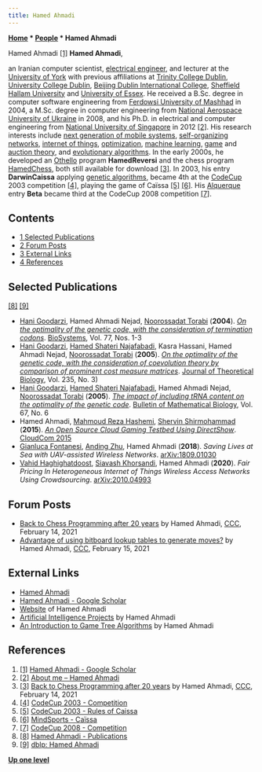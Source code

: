 ```yaml
---
title: Hamed Ahmadi
---
```

**[Home](Home "Home") * [People](People "People") * Hamed Ahmadi**

[](File:HamedAhmadi.jpg) Hamed Ahmadi <a id="cite-note-1" href="#cite-ref-1">[1]</a>
**Hamed Ahmadi**,

an Iranian computer scientist, [electrical engineer](https://en.wikipedia.org/wiki/Electrical_engineering), and lecturer at the [University of York](https://en.wikipedia.org/wiki/University_of_York)
with previous affiliations at [Trinity College Dublin](https://en.wikipedia.org/wiki/Trinity_College_Dublin), [University College Dublin](https://en.wikipedia.org/wiki/University_College_Dublin),
[Beijing Dublin International College](https://en.wikipedia.org/wiki/Beijing_University_of_Technology#Organization), [Sheffield Hallam University](https://en.wikipedia.org/wiki/Sheffield_Hallam_University) and [University of Essex](https://en.wikipedia.org/wiki/University_of_Essex).
He received a B.Sc. degree in computer software engineering from [Ferdowsi University of Mashhad](https://en.wikipedia.org/wiki/Ferdowsi_University_of_Mashhad) in 2004,
a M.Sc. degree in computer engineering from [National Aerospace University of Ukraine](https://en.wikipedia.org/wiki/National_Aerospace_University_%E2%80%93_Kharkiv_Aviation_Institute) in 2008,
and his Ph.D. in electrical and computer engineering from [National University of Singapore](https://en.wikipedia.org/wiki/National_University_of_Singapore) in 2012 <a id="cite-note-2" href="#cite-ref-2">[2]</a>.
His research interests include [next generation of mobile systems](https://en.wikipedia.org/wiki/List_of_mobile_phone_generations), [self-organizing networks](https://en.wikipedia.org/wiki/Self-organizing_network), [internet of things](https://en.wikipedia.org/wiki/Internet_of_things), [optimization](https://en.wikipedia.org/wiki/Mathematical_optimization), [machine learning](Learning "Learning"), [game](https://en.wikipedia.org/wiki/Game_theory) and [auction theory](https://en.wikipedia.org/wiki/Auction_theory),
and [evolutionary algorithms](Genetic_Programming#EvolutionaryAlgorithms "Genetic Programming").
In the early 2000s, he developed an [Othello](Othello "Othello") program **HamedReversi** and the chess program [HamedChess](HamedChess "HamedChess"), both still available for download <a id="cite-note-3" href="#cite-ref-3">[3]</a>.
In 2003, his entry **DarwinCaissa** applying [genetic algorithms](Genetic_Programming#GeneticAlgorithm "Genetic Programming"), became 4th at the [CodeCup](https://en.wikipedia.org/wiki/Competitive_programming#Artificial_intelligence_and_machine_learning) 2003 competition <a id="cite-note-4" href="#cite-ref-4">[4]</a>,
playing the game of Caïssa <a id="cite-note-5" href="#cite-ref-5">[5]</a> <a id="cite-note-6" href="#cite-ref-6">[6]</a>.
His [Alquerque](https://en.wikipedia.org/wiki/Alquerque) entry **Beta** became third at the CodeCup 2008 competition <a id="cite-note-7" href="#cite-ref-7">[7]</a>.

## Contents

- [1 Selected Publications](#selected-publications)
- [2 Forum Posts](#forum-posts)
- [3 External Links](#external-links)
- [4 References](#references)

## Selected Publications

<a id="cite-note-8" href="#cite-ref-8">[8]</a> <a id="cite-note-9" href="#cite-ref-9">[9]</a>

- [Hani Goodarzi](https://scholar.google.com/citations?user=FnlT7s0AAAAJ&hl=en), Hamed Ahmadi Nejad, [Noorossadat Torabi](https://www.winston.com/en/who-we-are/professionals/torabi-noori.html) (**2004**). *[On the optimality of the genetic code, with the consideration of termination codons](https://pubmed.ncbi.nlm.nih.gov/15527955/)*. [BioSystems](https://en.wikipedia.org/wiki/BioSystems), Vol. 77, Nos. 1-3
- [Hani Goodarzi](https://scholar.google.com/citations?user=FnlT7s0AAAAJ&hl=en), [Hamed Shateri Najafabadi](https://scholar.google.com/citations?user=7RluIhUAAAAJ&hl=en), Kasra Hassani, Hamed Ahmadi Nejad, [Noorossadat Torabi](https://www.winston.com/en/who-we-are/professionals/torabi-noori.html) (**2005**). *[On the optimality of the genetic code, with the consideration of coevolution theory by comparison of prominent cost measure matrices](https://pubmed.ncbi.nlm.nih.gov/15882694/)*. [Journal of Theoretical Biology](https://en.wikipedia.org/wiki/Journal_of_Theoretical_Biology), Vol. 235, No. 3)
- [Hani Goodarzi](https://scholar.google.com/citations?user=FnlT7s0AAAAJ&hl=en), [Hamed Shateri Najafabadi](https://scholar.google.com/citations?user=7RluIhUAAAAJ&hl=en), Hamed Ahmadi Nejad, [Noorossadat Torabi](https://www.winston.com/en/who-we-are/professionals/torabi-noori.html) (**2005**). *[The impact of including tRNA content on the optimality of the genetic code](https://pubmed.ncbi.nlm.nih.gov/16005951/)*. [Bulletin of Mathematical Biology](https://www.scimagojr.com/journalsearch.php?q=13845&tip=sid), Vol. 67, No. 6
- Hamed Ahmadi, [Mahmoud Reza Hashemi](https://scholar.google.com/citations?user=-1R8gvQAAAAJ&hl=en), [Shervin Shirmohammad](https://www.site.uottawa.ca/~shervin/) (**2015**). *[An Open Source Cloud Gaming Testbed Using DirectShow](https://ieeexplore.ieee.org/document/7396221)*. [CloudCom 2015](https://dblp.org/db/conf/cloudcom/cloudcom2015.html#AhmadiHS15)
- [Gianluca Fontanesi](https://hertz.ucd.ie/GianlucaFontanesi.html), [Anding Zhu](https://scholar.google.com/citations?user=BbFxVHMAAAAJ&hl=en), Hamed Ahmadi (**2018**). *Saving Lives at Sea with UAV-assisted Wireless Networks*. [arXiv:1809.01030](https://arxiv.org/abs/1809.01030)
- [Vahid Haghighatdoost](https://scholar.google.com/citations?user=cQRqxEIAAAAJ&hl=en), [Siavash Khorsandi](https://scholar.google.ca/citations?user=y1zzy74AAAAJ&hl=en), Hamed Ahmadi (**2020**). *Fair Pricing In Heterogeneous Internet of Things Wireless Access Networks Using Crowdsourcing*. [arXiv:2010.04993](https://arxiv.org/abs/2010.04993)

## Forum Posts

- [Back to Chess Programming after 20 years](http://www.talkchess.com/forum3/viewtopic.php?f=2&t=76583) by Hamed Ahmadi, [CCC](CCC "CCC"), February 14, 2021
- [Advantage of using bitboard lookup tables to generate moves?](http://www.talkchess.com/forum3/viewtopic.php?f=2&t=76599) by Hamed Ahmadi, [CCC](CCC "CCC"), February 15, 2021

## External Links

- [Hamed Ahmadi](https://ahmadihamed.wordpress.com/)
- [Hamed Ahmadi‬ - ‪Google Scholar‬](https://scholar.google.com.sg/citations?user=lEcMAWwAAAAJ&hl=en)
- [Website](http://hamedahmadi.com/) of Hamed Ahmadi
- [Artificial Intelligence Projects](http://hamedahmadi.com/ai_projects.html) by Hamed Ahmadi
- [An Introduction to Game Tree Algorithms](http://hamedahmadi.com/gametree/) by Hamed Ahmadi

## References

1. <a id="cite-ref-1" href="#cite-note-1">[1]</a> [Hamed Ahmadi‬ - ‪Google Scholar‬](https://scholar.google.com.sg/citations?user=lEcMAWwAAAAJ&hl=en)
1. <a id="cite-ref-2" href="#cite-note-2">[2]</a> [About me – Hamed Ahmadi](https://ahmadihamed.wordpress.com/about-me/)
1. <a id="cite-ref-3" href="#cite-note-3">[3]</a> [Back to Chess Programming after 20 years](http://www.talkchess.com/forum3/viewtopic.php?f=2&t=76583) by Hamed Ahmadi, [CCC](CCC "CCC"), February 14, 2021
1. <a id="cite-ref-4" href="#cite-note-4">[4]</a> [CodeCup 2003 - Competition](https://archive.codecup.nl/2003/competition%3Fcomp%3D4.html)
1. <a id="cite-ref-5" href="#cite-note-5">[5]</a> [CodeCup 2003 - Rules of Caissa](https://archive.codecup.nl/2003/rules_caissa.html)
1. <a id="cite-ref-6" href="#cite-note-6">[6]</a> [MindSports - Caïssa](https://www.mindsports.nl/index.php/side-dishes/more-games-by-cf?start=3)
1. <a id="cite-ref-7" href="#cite-note-7">[7]</a> [CodeCup 2008 - Competition](https://archive.codecup.nl/2008/35/competition_qcomp_e53.html)
1. <a id="cite-ref-8" href="#cite-note-8">[8]</a> [Hamed Ahmadi - Publications](http://hamedahmadi.com/publications.html)
1. <a id="cite-ref-9" href="#cite-note-9">[9]</a> [dblp: Hamed Ahmadi](https://dblp.org/pid/10/35.html)

**[Up one level](People "People")**

